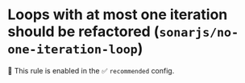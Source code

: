 # Loops with at most one iteration should be refactored (`sonarjs/no-one-iteration-loop`)

💼 This rule is enabled in the ✅ `recommended` config.

<!-- end auto-generated rule header -->
